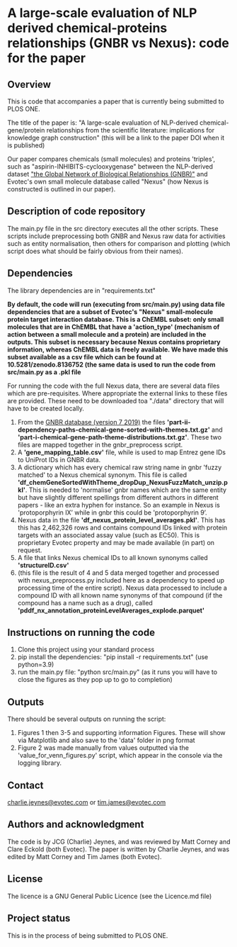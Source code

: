 #  A large-scale evaluation of NLP derived chemical-proteins relationships (GNBR vs Nexus): code for the paper

## Overview

This is code that accompanies a paper that is currently being submitted to PLOS ONE. 

The title of the paper is:
"A large-scale evaluation of NLP-derived chemical-gene/protein relationships from the scientific literature: 
implications for knowledge graph construction" 
(this will be a link to the paper DOI when it is published)

Our paper compares chemicals (small molecules) and proteins 'triples', such as "aspirin-INHIBITS-cyclooxygenase" between 
the NLP-derived dataset ["the Global Network of Biological Relationships (GNBR)"](https://academic.oup.com/bioinformatics/article/34/15/2614/4911883) 
and Evotec's own small molecule database called "Nexus" (how Nexus is constructed is outlined in our paper). 

## Description of code repository

The main.py file in the src directory executes all the other scripts. These scripts include preprocessing both GNBR 
and Nexus raw data for activities such as entity normalisation, then others for comparison and plotting 
(which script does what should be fairly obvious from their names). 

## Dependencies 
The library dependencies are in "requirements.txt"

**By default, the code will run (executing from src/main.py) using data file dependencies that are a subset of 
Evotec's "Nexus" small-molecule protein target interaction database. This is a ChEMBL subset: only small molecules that are
in ChEMBL that have a 'action_type' (mechanism of action between a small molecule and a protein) are included in the 
outputs. This subset is necessary because Nexus contains proprietary information, whereas ChEMBL data is freely
available. We have made this subset available as a csv file which can be found at 10.5281/zenodo.8136752 (the same data
is used to run the code from src/main.py as a .pkl file** 

For running the code with the full Nexus data, 
there are several data files which are pre-requisites. Where appropriate the external links 
to these files are provided. These need to be downloaded toa  "./data" directory that will have to be created locally. 
1. From the [GNBR database (version 7 2019)](https://zenodo.org/record/3459420#.Y8pCz3bP2Uk) the files 
**'part-ii-dependency-paths-chemical-gene-sorted-with-themes.txt.gz'** and **'part-i-chemical-gene-path-theme-distributions.txt.gz'**. 
These two files are mapped together in the gnbr_preprocess script. 
2. A **'gene_mapping_table.csv'** file, while is used to map Entrez gene IDs to UniProt IDs in GNBR data. 
3. A dictionary which has every chemical raw string name in gnbr 'fuzzy matched' to a Nexus chemical synonym. 
This file is called **'df_chemGeneSortedWithTheme_dropDup_NexusFuzzMatch_unzip.pkl'**. This is needed to 'normalise' gnbr names 
which are the same entity but have slightly different spellings from different authors in different papers - like an extra hyphen for instance. 
So an example in Nexus is 'protoporphyrin IX’ while in gnbr this could be 'protoporphyrin 9’. 
4. Nexus data in the file **'df_nexus_protein_level_averages.pkl'**. This has this has 2,462,326 rows and contains compound IDs 
linked with protein targets with an associated assay value (such as EC50). This is proprietary Evotec 
property and may be made available (in part) on request. 
5. A file that links Nexus chemical IDs to all known synonyms called **'structureID.csv'**
6. (this file is the result of 4 and 5 data merged together and processed with nexus_preprocess.py included here as a 
dependency to speed up processing time of the entire script). 
Nexus data processed to include a compound ID with all known name synonyms of that compound 
(if the compound has a name such as a drug), called **'pddf_nx_annotation_proteinLevelAverages_explode.parquet'**

## Instructions on running the code
1. Clone this project using your standard process
2. pip install the dependencies: "pip install -r requirements.txt" (use python=3.9)
3. run the main.py file: "python src/main.py" (as it runs you will have to close the figures as they 
pop up to go to completion)

## Outputs
There should be several outputs on running the script:
1. Figures 1 then 3-5 and supporting information Figures. These will show via Matplotlib and also save to the 'data' folder in 
png format
2. Figure 2 was made manually from values outputted via the 'value_for_venn_figures.py' script, which appear in the console
via the logging library. 

## Contact
charlie.jeynes@evotec.com or tim.james@evotec.com

## Authors and acknowledgment
The code is by JCG (Charlie) Jeynes, and was reviewed by Matt Corney and Clare Eckold (both Evotec).
The paper is written by Charlie Jeynes, and was edited by Matt Corney and Tim James (both Evotec).

## License
The licence is a GNU General Public Licence (see the Licence.md file)

## Project status
This is in the process of being submitted to PLOS ONE. 
